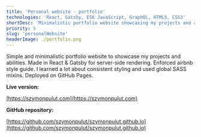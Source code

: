 ```yaml
---
title: 'Personal website - portfolio'
technologies: 'React, Gatsby, ES6 JavaScript, GraphQL, HTML5, CSS3'
shortDesc: 'Minimalistic portfolio website showcasing my projects and abilities.'
priority: 5
slug: 'personalWebsite'
headerImage: ./portfolio.png
---
```


Simple and minimalistic portfolio website to showcase my projects and abilities. Made in React & Gatsby for server-side rendering. Enforced airbnb style guide. I learned a lot about consistent styling and used global SASS mixins. Deployed on GitHub Pages.

**Live version:**

[https://szymonpulut.com](https://szymonpulut.com)

**GitHub repository:**

[https://github.com/szymonpulut/szymonpulut.github.io](https://github.com/szymonpulut/szymonpulut.github.io)
